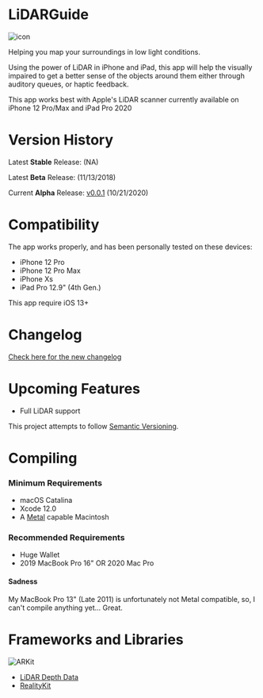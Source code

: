 # LiDARGuide
![icon](https://nikhilp.org/images/lidarguide-icon-144.png)

Helping you map your surroundings in low light conditions.

Using the power of LiDAR in iPhone and iPad, this app will help the visually impaired to get a better sense of the objects around them either through auditory queues, or haptic feedback.

This app works best with Apple's LiDAR scanner currently available on iPhone 12 Pro/Max and iPad Pro 2020


# Version History

Latest **Stable** Release: []() (NA)

Latest **Beta** Release: []() (11/13/2018)

Current **Alpha** Release: [v0.0.1]() (10/21/2020)


# Compatibility
The app works properly, and has been personally tested on these devices:
- iPhone 12 Pro
- iPhone 12 Pro Max
- iPhone Xs
- iPad Pro 12.9" (4th Gen.)

This app require iOS 13+



# Changelog
[Check here for the new changelog](https://nikhilp.org/lidarguide-release-notes)

# Upcoming Features

- Full LiDAR support


This project attempts to follow [Semantic Versioning](http://semver.org/).

# Compiling
### Minimum Requirements
- macOS Catalina
- Xcode 12.0
- A [Metal](https://developer.apple.com/metal/ "If you can run macOS Mojave, your Mac will work") capable Macintosh

### Recommended Requirements
- Huge Wallet
- 2019 MacBook Pro 16" OR 2020 Mac Pro

#### Sadness
My MacBook Pro 13" (Late 2011) is unfortunately not Metal compatible, so, I can't compile anything yet... Great.

# Frameworks and Libraries
 ![ARKit](https://developer.apple.com/assets/elements/icons/arkit/arkit-32x32_2x.png)
- [LiDAR Depth Data](https://developer.apple.com/documentation/arkit/ardepthdata)
- [RealityKit](https://developer.apple.com/documentation/realitykit)
